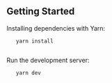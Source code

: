 ## Getting Started

Installing dependencies with Yarn:

```
   yarn install
 
```

Run the development server:

```
   yarn dev
   
```